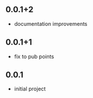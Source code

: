 ## 0.0.1+2

- documentation improvements

## 0.0.1+1

- fix to pub points

## 0.0.1

- initial project
